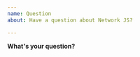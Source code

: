```yaml
---
name: Question
about: Have a question about Network JS?

---
```


**What's your question?**

<!-- Please read the documentation before asking your question. -->
